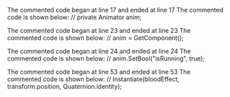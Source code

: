 The commented code began at line 17 and ended at line 17
The commented code is shown below:
    // private Animator anim;


The commented code began at line 23 and ended at line 23
The commented code is shown below:
        // anim = GetComponent<Animator>();


The commented code began at line 24 and ended at line 24
The commented code is shown below:
        // anim.SetBool("isRunning", true);


The commented code began at line 53 and ended at line 53
The commented code is shown below:
        //  Instantiate(bloodEffect, transform.position, Quaternion.identity);


